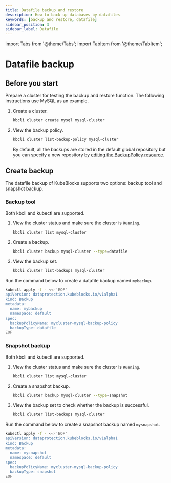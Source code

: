 ```yaml
---
title: Datafile backup and restore
description: How to back up databases by datafiles
keywords: [backup and restore, datafile]
sidebar_position: 3
sidebar_label: Datafile
---
```


import Tabs from '@theme/Tabs';
import TabItem from '@theme/TabItem';

# Datafile backup

## Before you start

Prepare a cluster for testing the backup and restore function. The following instructions use MySQL as an example.

1. Create a cluster.

   ```bash
   kbcli cluster create mysql mysql-cluster
   ```

2. View the backup policy.

   ```bash
   kbcli cluster list-backup-policy mysql-cluster
   ```

   By default, all the backups are stored in the default global repository but you can specify a new repository by [editing the BackupPolicy resource](./backup-repo.md#optional-change-the-backup-repository-for-a-cluster).

## Create backup

The datafile backup of KubeBlocks supports two options: backup tool and snapshot backup.

### Backup tool

Both kbcli and kubectl are supported.

<Tabs>

<TabItem value="kbcli" label="kbcli" default>

1. View the cluster status and make sure the cluster is `Running`.

   ```bash
   kbcli cluster list mysql-cluster
   ```

2. Create a backup.

   ```bash
   kbcli cluster backup mysql-cluster --type=datafile
   ```

3. View the backup set.

   ```bash
   kbcli cluster list-backups mysql-cluster
   ```

</TabItem>

<TabItem value="kubectl" label="kubectl">

Run the command below to create a datafile backup named `mybackup`.

```bash
kubectl apply -f - <<-'EOF'
apiVersion: dataprotection.kubeblocks.io/v1alpha1
kind: Backup
metadata:
  name: mybackup
  namespace: default
spec:
  backupPolicyName: mycluster-mysql-backup-policy
  backupType: datafile
EOF
```

</TabItem>

</Tabs>

### Snapshot backup

Both kbcli and kubectl are supported.

<Tabs>

<TabItem value="kbcli" label="kbcli" default>

1. View the cluster status and make sure the cluster is `Running`.

   ```bash
   kbcli cluster list mysql-cluster
   ```

2. Create a snapshot backup.

   ```bash
   kbcli cluster backup mysql-cluster --type=snapshot
   ```

3. View the backup set to check whether the backup is successful.

   ```bash
   kbcli cluster list-backups mysql-cluster
   ```

</TabItem>

<TabItem value="kubectl" label="kubectl">

Run the command below to create a snapshot backup named `mysnapshot`.

```bash
kubectl apply -f - <<-'EOF'
apiVersion: dataprotection.kubeblocks.io/v1alpha1
kind: Backup
metadata:
  name: mysnapshot
  namespace: default
spec:
  backupPolicyName: mycluster-mysql-backup-policy
  backupType: snapshot
EOF
```

</TabItem>

</Tabs>
